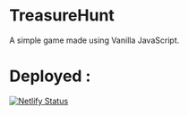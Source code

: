 # TreasureHunt
A simple game made using Vanilla JavaScript. 
# Deployed : 
[![Netlify Status](https://api.netlify.com/api/v1/badges/48e76bcb-7749-473f-89b3-c9909036558b/deploy-status)](https://app.netlify.com/sites/treasuregamebysyed/deploys)